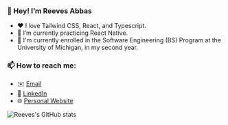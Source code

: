  ### 👋 Hey! I’m Reeves Abbas
 
- ❤️ I love Tailwind CSS, React, and Typescript.
- 🌱 I’m currently practicing React Native.
- 💼 I'm currently enrolled in the Software Engineering (BS) Program at the University of Michigan, in my second year.

### 📫 How to reach me:

- ✉️ [Email](mailto:reeves.abbas@gmail.com)
- 🔗 [LinkedIn](https://www.linkedin.com/in/reeves-abbas-989a03209/)
- 🌐 [Personal Website](https://reevesabbas.com)

![Reeves's GitHub stats](https://github-stats-git-main-reevesabbas.vercel.app/api?username=reevesabbas&show_icons=true&theme=merko)
